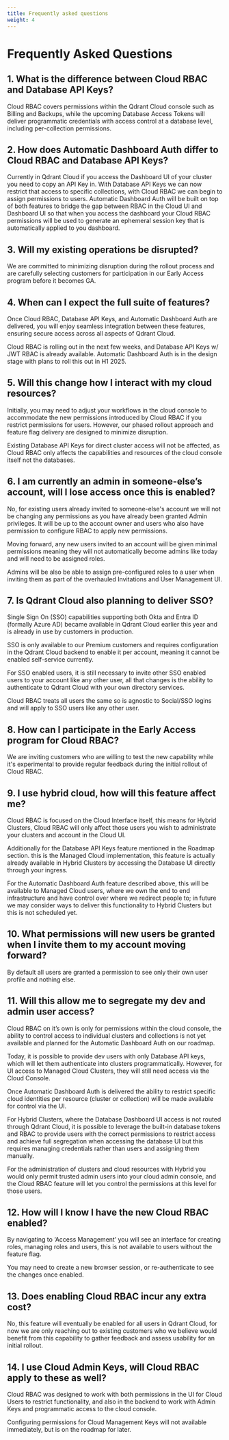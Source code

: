 ```yaml
---
title: Frequently asked questions
weight: 4
---
```



# Frequently Asked Questions

## 1. What is the difference between Cloud RBAC and Database API Keys?

Cloud RBAC covers permissions within the Qdrant Cloud console such as Billing and Backups, while the upcoming Database Access Tokens will deliver programmatic credentials with access control at a database level, including per-collection permissions.

## 2. How does Automatic Dashboard Auth differ to Cloud RBAC and Database API Keys?

Currently in Qdrant Cloud if you access the Dashboard UI of your cluster you need to copy an API Key in. With Database API Keys we can now restrict that access to specific collections, with Cloud RBAC we can begin to assign permissions to users. Automatic Dashboard Auth will be built on top of both features to bridge the gap between RBAC in the Cloud UI and Dashboard UI so that when you access the dashboard your Cloud RBAC permissions will be used to generate an ephemeral session key that is automatically applied to you dashboard.

## 3. Will my existing operations be disrupted?

We are committed to minimizing disruption during the rollout process and are carefully selecting customers for participation in our Early Access program before it becomes GA.

## 4. When can I expect the full suite of features?

Once Cloud RBAC, Database API Keys, and Automatic Dashboard Auth are delivered, you will enjoy seamless integration between these features, ensuring secure access across all aspects of Qdrant Cloud.

Cloud RBAC is rolling out in the next few weeks, and Database API Keys w/ JWT RBAC is already available. Automatic Dashboard Auth is in the design stage with plans to roll this out in H1 2025.

## 5. Will this change how I interact with my cloud resources?

Initially, you may need to adjust your workflows in the cloud console to accommodate the new permissions introduced by Cloud RBAC if you restrict permissions for users. However, our phased rollout approach and feature flag delivery are designed to minimize disruption.

Existing Database API Keys for direct cluster access will not be affected, as Cloud RBAC only affects the capabilities and resources of the cloud console itself not the databases.

## 6. I am currently an admin in someone-else’s account, will I lose access once this is enabled?

No, for existing users already invited to someone-else's account we will not be changing any permissions as you have already been granted Admin privileges.  It will be up to the account owner and users who also have permission to configure RBAC to apply new permissions.

Moving forward, any new users invited to an account will be given minimal permissions meaning they will not automatically become admins like today and will need to be assigned roles.

Admins will be also be able to assign pre-configured roles to a user when inviting them as part of the overhauled Invitations and User Management UI.

## 7. Is Qdrant Cloud also planning to deliver SSO?

Single Sign On (SSO) capabilities supporting both Okta and Entra ID (formally Azure AD) became  available in Qdrant Cloud earlier this year and is already in use by customers in production.

SSO is only available to our Premium customers and requires configuration in the Qdrant Cloud backend to enable it per account, meaning it cannot be enabled self-service currently.

For SSO enabled users, it is still necessary to invite other SSO enabled users to your account like any other user, all that changes is the ability to authenticate to Qdrant Cloud with your own directory services.

Cloud RBAC treats all users the same so is agnostic to Social/SSO logins and will apply to SSO users like any other user.

## 8. How can I participate in the Early Access program for Cloud RBAC?

We are inviting customers who are willing to test the new capability while it's experimental to provide regular feedback during the initial rollout of Cloud RBAC. 

## 9. I use hybrid cloud, how will this feature affect me?

Cloud RBAC is focused on the Cloud Interface itself, this means for Hybrid Clusters, Cloud RBAC will only affect those users you wish to administrate your clusters and account in the Cloud UI.

Additionally for the Database API Keys feature mentioned in the Roadmap section. this is the Managed Cloud implementation, this feature is actually already available in Hybrid Clusters by accessing the Database UI directly through your ingress.

For the Automatic Dashboard Auth feature described above, this will be available to Managed Cloud users, where we own the end to end infrastructure and have control over where we redirect people to; in future we may consider ways to deliver this functionality to Hybrid Clusters but this is not scheduled yet.

## 10. What permissions will new users be granted when I invite them to my account moving forward?

By default all users are granted a permission to see only their own user profile and nothing else.

## 11. Will this allow me to segregate my dev and admin user access?

Cloud RBAC on it’s own is only for permissions within the cloud console, the ability to control access to individual clusters and collections is not yet available and planned for the Automatic Dashboard Auth on our roadmap.

Today, it is possible to provide dev users with only Database API keys, which will let them authenticate into clusters programmatically. However, for UI access to Managed Cloud Clusters, they will still need access via the Cloud Console.

Once Automatic Dashboard Auth is delivered the ability to restrict specific cloud identities per resource (cluster or collection) will be made available for control via the UI.

For Hybrid Clusters, where the Database Dashboard UI access is not routed through Qdrant Cloud, it is possible to leverage the built-in database tokens and RBAC to provide users with the correct permissions to restrict access and achieve full segregation when accessing the database UI but this requires managing credentials rather than users and assigning them manually.

For the administration of clusters and cloud resources with Hybrid you would only permit trusted admin users into your cloud admin console, and the Cloud RBAC feature will let you control the permissions at this level for those users.

## 12. How will I know I have the new Cloud RBAC enabled?

By navigating to ‘Access Management’ you will see an interface for creating roles, managing roles and users, this is not available to users without the feature flag.

You may need to create a new browser session, or re-authenticate to see the changes once enabled.

## 13. Does enabling Cloud RBAC incur any extra cost?

No, this feature will eventually be enabled for all users in Qdrant Cloud, for now we are only reaching out to existing customers who we believe would benefit from this capability to gather feedback and assess usability for an initial rollout.

## 14. I use Cloud Admin Keys, will Cloud RBAC apply to these as well?

Cloud RBAC was designed to work with both permissions in the UI for Cloud Users to restrict functionality, and also in the backend to work with Admin Keys and programmatic access to the cloud console.

Configuring permissions for Cloud Management Keys will not available immediately, but is on the roadmap for later.